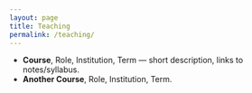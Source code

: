 ```yaml
---
layout: page
title: Teaching
permalink: /teaching/
---
```


- **Course**, Role, Institution, Term — short description, links to notes/syllabus.
- **Another Course**, Role, Institution, Term.
